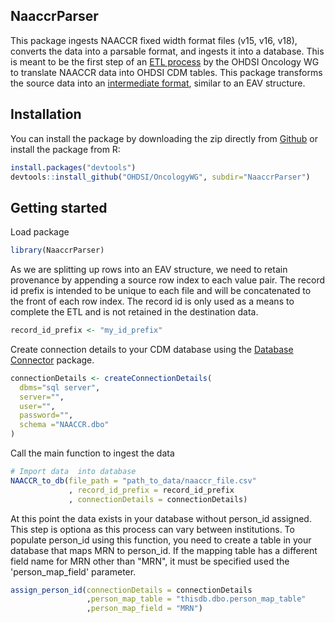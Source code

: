 NaaccrParser
------------

<!-- badges: start -->
<!-- badges: end -->

This package ingests NAACCR fixed width format files (v15, v16, v18), converts the data into a parsable format, and ingests it into a database. This is meant to be the first step of an [ETL process](https://github.com/OHDSI/OncologyWG/wiki/NAACCR-ETL) by the OHDSI Oncology WG to translate NAACCR data into OHDSI CDM tables. This package transforms the source data into an [intermediate format](https://github.com/OHDSI/OncologyWG/wiki/NAACCR-ETL/ETL/NAACCR-ETL/naaccr_data_points), similar to an EAV structure. 


## Installation

You can install the package by downloading the zip directly from  [Github](https://github.com/OHDSI/OncologyWG/tree/master/NaaccrParser) or install the package from R:

``` r
install.packages("devtools")
devtools::install_github("OHDSI/OncologyWG", subdir="NaaccrParser")
```

## Getting started
Load package

``` r
library(NaaccrParser)

```
As we are splitting up rows into an EAV structure, we need to retain provenance by appending a source row index to each value pair. The record id prefix is intended to be unique to each file and will be concatenated to the front of each row index. The record id is only used as a means to complete the ETL and is not retained in the destination data. 

```r
record_id_prefix <- "my_id_prefix"

```

Create connection details to your CDM database using the [Database Connector](https://github.com/OHDSI/DatabaseConnector) package.

```r
connectionDetails <- createConnectionDetails(
  dbms="sql server",
  server="",
  user="",
  password="",
  schema ="NAACCR.dbo"
)

```

Call the main function to ingest the data 
```r
# Import data  into database
NAACCR_to_db(file_path = "path_to_data/naaccr_file.csv"
             , record_id_prefix = record_id_prefix
             , connectionDetails = connectionDetails)
```

At this point the data exists in your database without person_id assigned. This step is optiona as this process can vary between institutions. To populate person_id using this function, you need to create a table in your database that maps MRN to person_id. If the mapping table has a different field name for MRN other than "MRN", it must be specified used the 'person_map_field' parameter. 

```r
assign_person_id(connectionDetails = connectionDetails
                 ,person_map_table = "thisdb.dbo.person_map_table"
                 ,person_map_field = "MRN")

```
